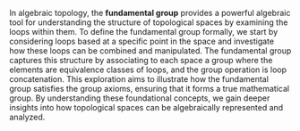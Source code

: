 In algebraic topology, the **fundamental group** provides a powerful algebraic tool for understanding the structure of topological spaces by examining the loops within them. To define the fundamental group formally, we start by considering loops based at a specific point in the space and investigate how these loops can be combined and manipulated. The fundamental group captures this structure by associating to each space a group where the elements are equivalence classes of loops, and the group operation is loop concatenation. This exploration aims to illustrate how the fundamental group satisfies the group axioms, ensuring that it forms a true mathematical group. By understanding these foundational concepts, we gain deeper insights into how topological spaces can be algebraically represented and analyzed.